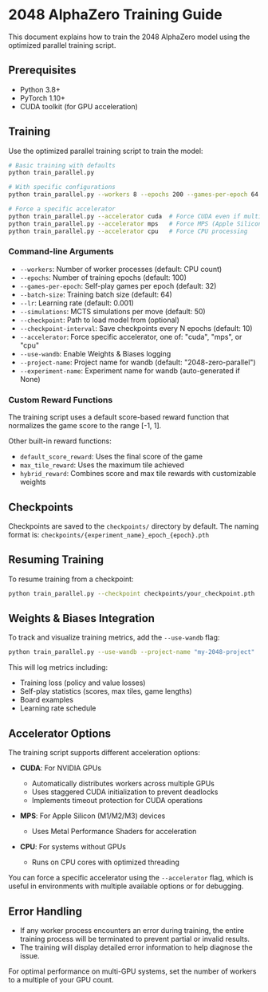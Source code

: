 # 2048 AlphaZero Training Guide

This document explains how to train the 2048 AlphaZero model using the optimized parallel training script.

## Prerequisites

- Python 3.8+
- PyTorch 1.10+
- CUDA toolkit (for GPU acceleration)

## Training

Use the optimized parallel training script to train the model:

```bash
# Basic training with defaults
python train_parallel.py

# With specific configurations
python train_parallel.py --workers 8 --epochs 200 --games-per-epoch 64 --batch-size 128 --lr 0.0005 --simulations 200 --use-wandb

# Force a specific accelerator
python train_parallel.py --accelerator cuda  # Force CUDA even if multiple options are available
python train_parallel.py --accelerator mps   # Force MPS (Apple Silicon) acceleration
python train_parallel.py --accelerator cpu   # Force CPU processing
```

### Command-line Arguments

- `--workers`: Number of worker processes (default: CPU count)
- `--epochs`: Number of training epochs (default: 100)
- `--games-per-epoch`: Self-play games per epoch (default: 32)
- `--batch-size`: Training batch size (default: 64)
- `--lr`: Learning rate (default: 0.001)
- `--simulations`: MCTS simulations per move (default: 50)
- `--checkpoint`: Path to load model from (optional)
- `--checkpoint-interval`: Save checkpoints every N epochs (default: 10)
- `--accelerator`: Force specific accelerator, one of: "cuda", "mps", or "cpu"
- `--use-wandb`: Enable Weights & Biases logging
- `--project-name`: Project name for wandb (default: "2048-zero-parallel")
- `--experiment-name`: Experiment name for wandb (auto-generated if None)

### Custom Reward Functions

The training script uses a default score-based reward function that normalizes the game score to the range [-1, 1]. 

Other built-in reward functions:
- `default_score_reward`: Uses the final score of the game
- `max_tile_reward`: Uses the maximum tile achieved
- `hybrid_reward`: Combines score and max tile rewards with customizable weights

## Checkpoints

Checkpoints are saved to the `checkpoints/` directory by default. The naming format is:
`checkpoints/{experiment_name}_epoch_{epoch}.pth`

## Resuming Training

To resume training from a checkpoint:

```bash
python train_parallel.py --checkpoint checkpoints/your_checkpoint.pth
```

## Weights & Biases Integration

To track and visualize training metrics, add the `--use-wandb` flag:

```bash
python train_parallel.py --use-wandb --project-name "my-2048-project"
```

This will log metrics including:
- Training loss (policy and value losses)
- Self-play statistics (scores, max tiles, game lengths)
- Board examples
- Learning rate schedule

## Accelerator Options

The training script supports different acceleration options:

- **CUDA**: For NVIDIA GPUs
  - Automatically distributes workers across multiple GPUs
  - Uses staggered CUDA initialization to prevent deadlocks
  - Implements timeout protection for CUDA operations

- **MPS**: For Apple Silicon (M1/M2/M3) devices
  - Uses Metal Performance Shaders for acceleration

- **CPU**: For systems without GPUs
  - Runs on CPU cores with optimized threading

You can force a specific accelerator using the `--accelerator` flag, which is useful in environments with multiple available options or for debugging.

## Error Handling

- If any worker process encounters an error during training, the entire training process will be terminated to prevent partial or invalid results.
- The training will display detailed error information to help diagnose the issue.

For optimal performance on multi-GPU systems, set the number of workers to a multiple of your GPU count.